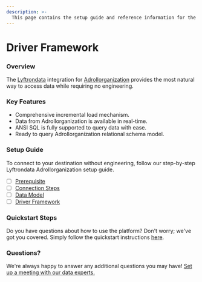 ```yaml
---
description: >-
  This page contains the setup guide and reference information for the Adrollorganization source connector.
---
```


# Driver Framework

### Overview

The [Lyftrondata](https://www.lyftrondata.com/) integration for [Adrollorganization](nan) provides the most natural way to access data while requiring no engineering.

### Key Features

* Comprehensive incremental load mechanism.
* Data from Adrollorganization is available in real-time.&#x20;
* ANSI SQL is fully supported to query data with ease.
* Ready to query Adrollorganization relational schema model.

### Setup Guide

To connect to your destination without engineering, follow our step-by-step Lyftrondata Adrollorganization setup guide.

* [ ] [Prerequisite](../prerequisite.md)
* [ ] [Connection Steps](../connection-steps.md)
* [ ] [Data Model](../data-model/erd.md)
* [ ] [Driver Framework](../driver-framework/)

### Quickstart Steps

Do you have questions about how to use the platform? Don't worry; we've got you covered. Simply follow the quickstart instructions [here](../driver-framework/README.md).

### Questions? <a href="#questions" id="questions"></a>

We're always happy to answer any additional questions you may have! [Set up a meeting with our data experts.](https://www.lyftrondata.com/book-a-meeting/)


